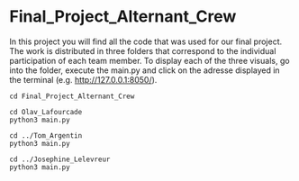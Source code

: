# Final_Project_Alternant_Crew

In this project you will find all the code that was used for our final project. The work is distributed in three folders that correspond to the individual participation of each team member. To display each of the three visuals, go into the folder, execute the main.py and click on the adresse displayed in the terminal (e.g. http://127.0.0.1:8050/).

```
cd Final_Project_Alternant_Crew

cd Olav_Lafourcade
python3 main.py

cd ../Tom_Argentin
python3 main.py

cd ../Josephine_Lelevreur
python3 main.py

```

